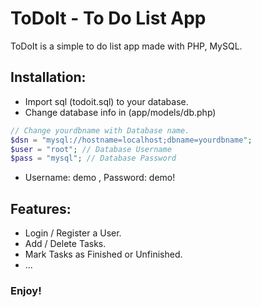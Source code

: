 # ToDoIt - To Do List App
ToDoIt is a simple to do list app made with PHP, MySQL.

## Installation: 
* Import sql (todoit.sql) to your database.
* Change database info in (app/models/db.php)
```php
// Change yourdbname with Database name.
$dsn = "mysql://hostname=localhost;dbname=yourdbname";
$user = "root"; // Database Username
$pass = "mysql"; // Database Password
```
* Username: demo , Password: demo!

## Features: 
* Login / Register a User.
* Add / Delete Tasks.
* Mark Tasks as Finished or Unfinished.
* ...

### Enjoy!
